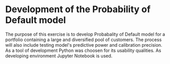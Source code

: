 # Development of the Probability of Default model
The purpose of this exercise is to develop Probabality of Default model for a portfolio containing a large and diversified pool of customers. The process will also include testing model's predictive power and calibration precision. As a tool of development Python was choosen for its usability qualities. As developing environment Jupyter Notebook is used.

